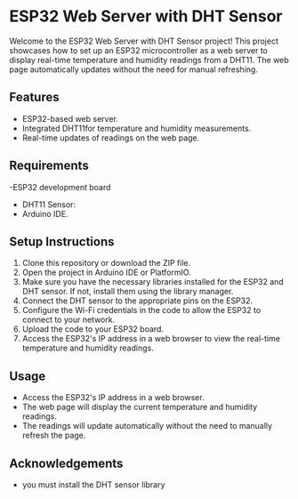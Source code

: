 # ESP32 Web Server with DHT Sensor

Welcome to the ESP32 Web Server with DHT Sensor project! This project showcases how to set up an ESP32 microcontroller as a web server to display real-time temperature and humidity readings from a DHT11. The web page automatically updates without the need for manual refreshing.

## Features

- ESP32-based web server.
- Integrated DHT11for temperature and humidity measurements.
- Real-time updates of readings on the web page.

## Requirements

-ESP32 development board
- DHT11 Sensor:
- Arduino IDE.

## Setup Instructions

1. Clone this repository or download the ZIP file.
2. Open the project in Arduino IDE or PlatformIO.
3. Make sure you have the necessary libraries installed for the ESP32 and DHT sensor. If not, install them using the library manager.
4. Connect the DHT sensor to the appropriate pins on the ESP32.
5. Configure the Wi-Fi credentials in the code to allow the ESP32 to connect to your network.
6. Upload the code to your ESP32 board.
7. Access the ESP32's IP address in a web browser to view the real-time temperature and humidity readings.


## Usage

- Access the ESP32's IP address in a web browser.
- The web page will display the current temperature and humidity readings.
- The readings will update automatically without the need to manually refresh the page.


## Acknowledgements

- you must install the DHT sensor library
